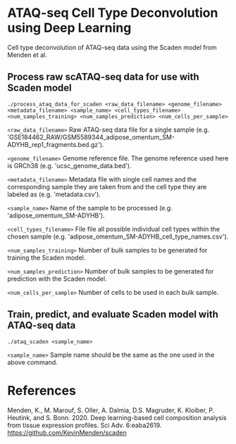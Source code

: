 # ATAQ-seq Cell Type Deconvolution using Deep Learning
Cell type deconvolution of ATAQ-seq data using the Scaden model from Menden et al.

## Process raw scATAQ-seq data for use with Scaden model
`./process_ataq_data_for_scaden <raw_data_filename> <genome_filename> <metadata_filename> <sample_name> <cell_types_filename> <num_samples_training> <num_samples_prediction> <num_cells_per_sample>`

`<raw_data_filename>`
Raw ATAQ-seq data file for a single sample (e.g. 'GSE184462_RAW/GSM5589344_adipose_omentum_SM-ADYHB_rep1_fragments.bed.gz').

`<genome_filename>` 
Genome reference file. The genome reference used here is GRCh38 (e.g. 'ucsc_genome_data.bed').

`<metadata_filename>`
Metadata file with single cell names and the corresponding sample they are taken from and the cell type they are labeled as (e.g. 'metadata.csv').

`<sample_name>` 
Name of the sample to be processed (e.g. 'adipose_omentum_SM-ADYHB').

`<cell_types_filename>` 
File file all possible individual cell types within the chosen sample (e.g. 'adipose_omentum_SM-ADYHB_cell_type_names.csv').

`<num_samples_training>` 
Number of bulk samples to be generated for training the Scaden model.

`<num_samples_prediction>` 
Number of bulk samples to be generated for prediction with the Scaden model.

`<num_cells_per_sample>`
Number of cells to be used in each bulk sample.

## Train, predict, and evaluate Scaden model with ATAQ-seq data
`./ataq_scaden <sample_name>`

`<sample_name>`
Sample name should be the same as the one used in the above command.

# References
Menden, K., M. Marouf, S. Oller, A. Dalmia, D.S. Magruder, K. Kloiber, P. Heutink, and S. Bonn. 2020. Deep learning-based cell composition analysis from tissue expression profiles. Sci Adv. 6:eaba2619. 
https://github.com/KevinMenden/scaden
